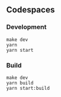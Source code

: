 ## Codespaces

### Development

    make dev
    yarn
    yarn start

### Build

    make dev
    yarn build
    yarn start:build
 
 